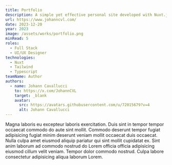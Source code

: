```yaml
---
title: Portfolio
description: A simple yet effective personal site developed with Nuxt.js. My first step into professional web presence.
url: https://www.johanncvl.com/
date: 2023-12-20
year: 2023
image: /assets/works/portfolio.png
minRead: 5
roles:
  - Full Stack
  - UI/UX Designer
technologies:
  - Nuxt
  - Tailwind
  - Typescript
teamName: Author
authors:
  - name: Johann Cavallucci
    to: https://x.com/JohannCVL
    target: _blank
    avatar:
      src: https://avatars.githubusercontent.com/u/72015679?v=4
      alt: Johann Cavallucci
---
```

Magna laboris eu excepteur laboris exercitation. Duis sint in tempor tempor occaecat commodo do aute sint mollit. Commodo deserunt tempor fugiat adipisicing fugiat minim deserunt veniam mollit occaecat duis occaecat. Nulla culpa amet eiusmod aliquip pariatur qui sint mollit cupidatat ex. Sint anim laborum ad commodo nostrud do Lorem officia officia adipisicing eiusmod cillum velit veniam. Tempor dolor commodo nostrud. Culpa labore consectetur adipisicing aliqua laborum Lorem.